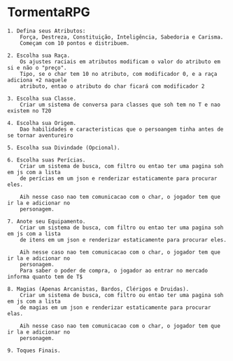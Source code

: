 # TormentaRPG

         
    1. Defina seus Atributos:
        Força, Destreza, Constituição, Inteligência, Sabedoria e Carisma.
        Começam com 10 pontos e distribuem.

    2. Escolha sua Raça.
        Os ajustes raciais em atributos modificam o valor do atributo em si e não o "preço".
        Tipo, se o char tem 10 no atributo, com modificador 0, e a raça adiciona +2 naquele
        atributo, entao o atributo do char ficará com modificador 2

    3. Escolha sua Classe.
        Criar um sistema de conversa para classes que soh tem no T e nao existem no T20

    4. Escolha sua Origem.
        Dao habilidades e caracteristicas que o persoangem tinha antes de se tornar aventureiro

    5. Escolha sua Divindade (Opcional).

    6. Escolha suas Perícias.
        Criar um sistema de busca, com filtro ou entao ter uma pagina soh em js com a lista
        de perícias em um json e renderizar estaticamente para procurar eles.

        Aih nesse caso nao tem comunicacao com o char, o jogador tem que ir la e adicionar no 
        personagem.

    7. Anote seu Equipamento.
        Criar um sistema de busca, com filtro ou entao ter uma pagina soh em js com a lista
        de itens em um json e renderizar estaticamente para procurar eles.

        Aih nesse caso nao tem comunicacao com o char, o jogador tem que ir la e adicionar no 
        personagem.
        Para saber o poder de compra, o jogador ao entrar no mercado informa quanto tem de T$

    8. Magias (Apenas Arcanistas, Bardos, Clérigos e Druidas).
        Criar um sistema de busca, com filtro ou entao ter uma pagina soh em js com a lista
        de magias em um json e renderizar estaticamente para procurar elas.

        Aih nesse caso nao tem comunicacao com o char, o jogador tem que ir la e adicionar no 
        personagem.

    9. Toques Finais.
